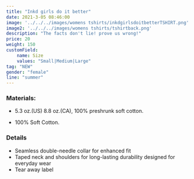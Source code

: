 ```yaml
---
title: "Inkd girls do it better"
date: 2021-3-05 08:46:00
image: '../../../images/womens tshirts/inkdgirlsdoitbetterTSHIRT.png'
image2: '../../../images/womens tshirts/tshirtback.png'
description: "The facts don't lie! prove us wrong!"
price: 20
weight: 150
customField:
    name: Size
    values: "Small|Medium|Large"
tag: "NEW"
gender: "female"
line: "summer"
---
```


### Materials:  

- 5.3 oz.(US) 8.8 oz.(CA), 100% preshrunk soft cotton.

- 100% Soft Cotton.

### Details 

- Seamless double-needle collar for enhanced fit
- Taped neck and shoulders for long-lasting durability designed for everyday wear
- Tear away label